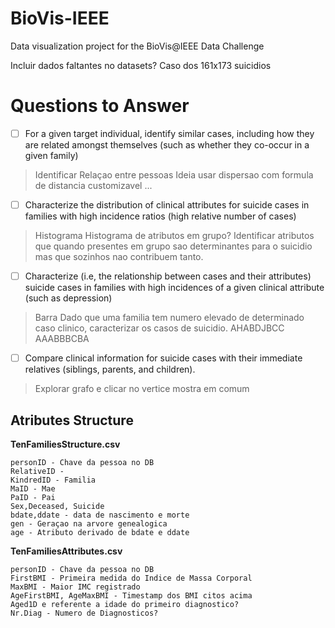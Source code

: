 # BioVis-IEEE
Data visualization project for the BioVis@IEEE Data Challenge


Incluir dados faltantes no datasets? Caso dos 161x173 suicidios
# Questions to Answer

- [ ] For a given target individual, identify similar cases, including how they are related amongst themselves (such as whether they co-occur in a given family) 

>Identificar Relaçao entre pessoas
>Ideia usar dispersao com formula de distancia customizavel ...

- [ ] Characterize the distribution of clinical attributes for suicide cases in families with high incidence ratios (high relative number of cases)

>Histograma
>Histograma de atributos em grupo?
>Identificar atributos que quando presentes em grupo sao determinantes para o suicidio mas que sozinhos nao contribuem tanto.

- [ ] Characterize (i.e, the relationship between cases and their attributes) suicide cases in families with high incidences of a given clinical attribute (such as depression)

>Barra
>Dado que uma familia tem numero elevado de determinado caso clinico, caracterizar os
>casos de suicidio. 
>AHABDJBCC
>AAABBBCBA

- [ ] Compare clinical information for suicide cases with their immediate relatives (siblings, parents, and children).

>Explorar grafo e clicar no vertice mostra em comum

## Atributes Structure

**TenFamiliesStructure.csv**
```
personID - Chave da pessoa no DB
RelativeID - 
KindredID - Familia
MaID - Mae
PaID - Pai
Sex,Deceased, Suicide
bdate,ddate - data de nascimento e morte
gen - Geraçao na arvore genealogica
age - Atributo derivado de bdate e ddate
```

**TenFamiliesAttributes.csv**
```
personID - Chave da pessoa no DB
FirstBMI - Primeira medida do Indice de Massa Corporal
MaxBMI - Maior IMC registrado 
AgeFirstBMI, AgeMaxBMI - Timestamp dos BMI citos acima
Aged1D e referente a idade do primeiro diagnostico?
Nr.Diag - Numero de Diagnosticos?
```

